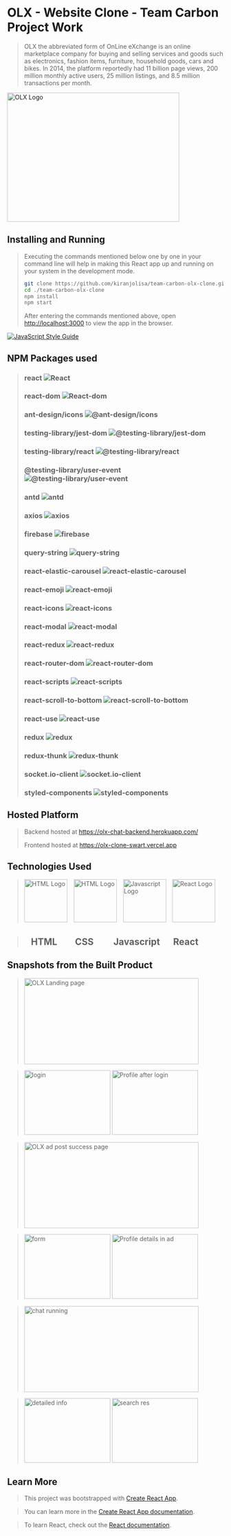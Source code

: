 # OLX - Website Clone - Team Carbon Project Work
> OLX the abbreviated form of OnLine eXchange is an online marketplace company for buying and selling services and goods such as electronics, fashion items, furniture, household goods, cars and bikes. In 2014, the platform reportedly had 11 billion page views, 200 million monthly active users, 25 million listings, and 8.5 million transactions per month.

<img src="https://upload.wikimedia.org/wikipedia/commons/9/91/Logotyp_OLX_.png" width="400" height="300"  alt = "OLX Logo"/>

## Installing and Running
> Executing the commands mentioned below one by one in your command line will help in making this React app up and running on your system in the development mode.
> 
> ```bash
> git clone https://github.com/kiranjolisa/team-carbon-olx-clone.git
> cd ./team-carbon-olx-clone
> npm install
> npm start
> ```
> After entering the commands mentioned above, open [http://localhost:3000](http://localhost:3000) to view the app in the browser.

[![JavaScript Style Guide](https://img.shields.io/badge/code_style-standard-brightgreen.svg)](https://standardjs.com)

## NPM Packages used 
> ### react ![React](https://img.shields.io/npm/v/react.svg)
> ### react-dom ![React-dom](https://img.shields.io/npm/v/react-dom.svg)
> ### ant-design/icons ![@ant-design/icons](https://img.shields.io/npm/v/@ant-design/icons.svg)
> ### testing-library/jest-dom ![@testing-library/jest-dom](https://img.shields.io/npm/v/@testing-library/jest-dom.svg)
> ### testing-library/react ![@testing-library/react](https://img.shields.io/npm/v/@testing-library/react.svg)
> ### @testing-library/user-event ![@testing-library/user-event](https://img.shields.io/npm/v/@testing-library/user-event.svg)
> ### antd ![antd](https://img.shields.io/npm/v/antd.svg)
> ### axios ![axios](https://img.shields.io/npm/v/axios.svg)
> ### firebase ![firebase](https://img.shields.io/npm/v/firebase.svg)
> ### query-string ![query-string](https://img.shields.io/npm/v/query-string.svg)
> ### react-elastic-carousel ![react-elastic-carousel](https://img.shields.io/npm/v/react-elastic-carousel.svg)
> ### react-emoji ![react-emoji](https://img.shields.io/npm/v/react-emoji.svg)
> ### react-icons ![react-icons](https://img.shields.io/npm/v/react-icons.svg)
> ### react-modal ![react-modal](https://img.shields.io/npm/v/react-modal.svg)
> ### react-redux ![react-redux](https://img.shields.io/npm/v/react-redux.svg)
> ### react-router-dom ![react-router-dom](https://img.shields.io/npm/v/react-router-dom.svg)
> ### react-scripts ![react-scripts](https://img.shields.io/npm/v/react-scripts.svg)
> ### react-scroll-to-bottom ![react-scroll-to-bottom](https://img.shields.io/npm/v/react-scroll-to-bottom.svg)
> ### react-use ![react-use](https://img.shields.io/npm/v/react-use.svg)
> ### redux ![redux](https://img.shields.io/npm/v/redux.svg)
> ### redux-thunk ![redux-thunk](https://img.shields.io/npm/v/redux-thunk.svg)
> ### socket.io-client ![socket.io-client](https://img.shields.io/npm/v/socket.io-client.svg)
> ### styled-components ![styled-components](https://img.shields.io/npm/v/styled-components.svg)

## Hosted Platform
> Backend hosted at https://olx-chat-backend.herokuapp.com/
> 
> Frontend hosted at https://olx-clone-swart.vercel.app

## Technologies Used
> <img src = "https://i.stack.imgur.com/PgcSR.png" width = "100" height = "100" alt = "HTML Logo"/>
> &ensp; <img src = "https://upload.wikimedia.org/wikipedia/commons/thumb/d/d5/CSS3_logo_and_wordmark.svg/1200px-CSS3_logo_and_wordmark.svg.png" width = "100" height = "100" alt ="HTML Logo"/>
> &ensp; <img src = "https://cdn.iconscout.com/icon/free/png-256/javascript-2752148-2284965.png" width = "100" height = "100" alt = "Javascript Logo">
> &ensp; <img src = "https://seeklogo.net/wp-content/uploads/2020/09/react-logo-512x512.png" width = "100" height = "100"alt ="React Logo" />

> ## &ensp; HTML &emsp; &ensp;CSS &emsp; &ensp; Javascript &emsp; React

## Snapshots from the Built Product
> <img src="https://firebasestorage.googleapis.com/v0/b/olx-clone-image-store.appspot.com/o/readmeImgs%2FLandingPage.png?alt=media&token=109e46f7-8748-483e-9edb-043042cabf12" width="405" height="200"  alt = "OLX Landing page"/>

> <img src="https://firebasestorage.googleapis.com/v0/b/olx-clone-image-store.appspot.com/o/readmeImgs%2FloginPage.png?alt=media&token=57200643-27fb-4123-a365-e64694baefca" width="200" height="150"  alt = "login"/>
> <img src="https://firebasestorage.googleapis.com/v0/b/olx-clone-image-store.appspot.com/o/readmeImgs%2FporfileAfterLogin.png?alt=media&token=392ec81f-907d-4327-9e67-3c621c4998be" width="200" height="150"  alt = "Profile after login"/>

> <img src="https://firebasestorage.googleapis.com/v0/b/olx-clone-image-store.appspot.com/o/readmeImgs%2FadPostSuccess.png?alt=media&token=34302370-b300-446b-b507-b433129e9de3" width="405" height="200"  alt = "OLX ad post success page"/>

> <img src="https://firebasestorage.googleapis.com/v0/b/olx-clone-image-store.appspot.com/o/readmeImgs%2FadPost.png?alt=media&token=ecb23809-3222-4396-ac5c-3a3921fea50b" width="200" height="150"  alt = "form"/>
> <img src="https://firebasestorage.googleapis.com/v0/b/olx-clone-image-store.appspot.com/o/readmeImgs%2FadPostUserInfo.png?alt=media&token=b9cf631e-7b14-4c6a-9bb0-be0b3d61bdff" width="200" height="150"  alt = "Profile details in ad"/>

> <img src="https://firebasestorage.googleapis.com/v0/b/olx-clone-image-store.appspot.com/o/readmeImgs%2FchatFeatureRunning.png?alt=media&token=e106e448-5da5-4321-a130-a205d7544b6e" width="405" height="200"  alt = "chat running"/>

> <img src="https://firebasestorage.googleapis.com/v0/b/olx-clone-image-store.appspot.com/o/readmeImgs%2FdetailedInfo.png?alt=media&token=cfde81fd-a0c8-4db9-9e15-24f5723033ed" width="200" height="150"  alt = "detailed info"/>
> <img src="https://firebasestorage.googleapis.com/v0/b/olx-clone-image-store.appspot.com/o/readmeImgs%2FsearchResults.png?alt=media&token=7a2681cb-eea2-402a-872c-859291a1baa4" width="200" height="150"  alt = "search res"/>

## Learn More

> This project was bootstrapped with [Create React App](https://github.com/facebook/create-react-app).

> You can learn more in the [Create React App documentation](https://facebook.github.io/create-react-app/docs/getting-started).

> To learn React, check out the [React documentation](https://reactjs.org/).
